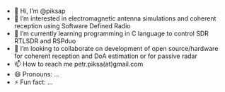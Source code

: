 - 👋 Hi, I’m @piksap
- 👀 I’m interested in electromagnetic antenna simulations and coherent reception using Software Defined Radio
- 🌱 I’m currently learning programming in C language to control SDR RTLSDR and RSPduo
- 💞️ I’m looking to collaborate on development of open source/hardware for coherent reception and DoA estimation or for passive radar
- 📫 How to reach me petr.piksa(at)gmail.com
- 😄 Pronouns: ...
- ⚡ Fun fact: ...

<!---
piksap/piksap is a ✨ special ✨ repository because its `README.md` (this file) appears on your GitHub profile.
You can click the Preview link to take a look at your changes.
--->
